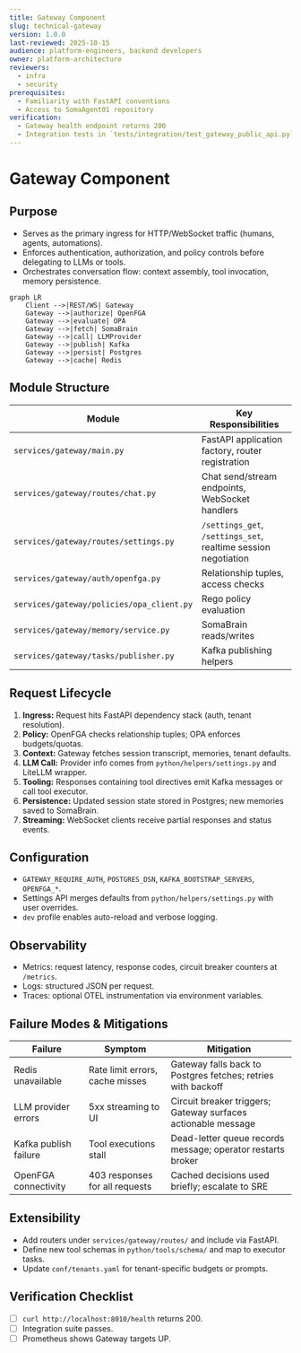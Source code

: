 ```yaml
---
title: Gateway Component
slug: technical-gateway
version: 1.0.0
last-reviewed: 2025-10-15
audience: platform-engineers, backend developers
owner: platform-architecture
reviewers:
  - infra
  - security
prerequisites:
  - Familiarity with FastAPI conventions
  - Access to SomaAgent01 repository
verification:
  - Gateway health endpoint returns 200
  - Integration tests in `tests/integration/test_gateway_public_api.py` pass
---
```


# Gateway Component

## Purpose

- Serves as the primary ingress for HTTP/WebSocket traffic (humans, agents, automations).
- Enforces authentication, authorization, and policy controls before delegating to LLMs or tools.
- Orchestrates conversation flow: context assembly, tool invocation, memory persistence.

```mermaid
graph LR
    Client -->|REST/WS| Gateway
    Gateway -->|authorize| OpenFGA
    Gateway -->|evaluate| OPA
    Gateway -->|fetch| SomaBrain
    Gateway -->|call| LLMProvider
    Gateway -->|publish| Kafka
    Gateway -->|persist| Postgres
    Gateway -->|cache| Redis
```

## Module Structure

| Module | Key Responsibilities |
| --- | --- |
| `services/gateway/main.py` | FastAPI application factory, router registration |
| `services/gateway/routes/chat.py` | Chat send/stream endpoints, WebSocket handlers |
| `services/gateway/routes/settings.py` | `/settings_get`, `/settings_set`, realtime session negotiation |
| `services/gateway/auth/openfga.py` | Relationship tuples, access checks |
| `services/gateway/policies/opa_client.py` | Rego policy evaluation |
| `services/gateway/memory/service.py` | SomaBrain reads/writes |
| `services/gateway/tasks/publisher.py` | Kafka publishing helpers |

## Request Lifecycle

1. **Ingress:** Request hits FastAPI dependency stack (auth, tenant resolution).
2. **Policy:** OpenFGA checks relationship tuples; OPA enforces budgets/quotas.
3. **Context:** Gateway fetches session transcript, memories, tenant defaults.
4. **LLM Call:** Provider info comes from `python/helpers/settings.py` and LiteLLM wrapper.
5. **Tooling:** Responses containing tool directives emit Kafka messages or call tool executor.
6. **Persistence:** Updated session state stored in Postgres; new memories saved to SomaBrain.
7. **Streaming:** WebSocket clients receive partial responses and status events.

## Configuration

- `GATEWAY_REQUIRE_AUTH`, `POSTGRES_DSN`, `KAFKA_BOOTSTRAP_SERVERS`, `OPENFGA_*`.
- Settings API merges defaults from `python/helpers/settings.py` with user overrides.
- `dev` profile enables auto-reload and verbose logging.

## Observability

- Metrics: request latency, response codes, circuit breaker counters at `/metrics`.
- Logs: structured JSON per request.
- Traces: optional OTEL instrumentation via environment variables.

## Failure Modes & Mitigations

| Failure | Symptom | Mitigation |
| --- | --- | --- |
| Redis unavailable | Rate limit errors, cache misses | Gateway falls back to Postgres fetches; retries with backoff |
| LLM provider errors | 5xx streaming to UI | Circuit breaker triggers; Gateway surfaces actionable message |
| Kafka publish failure | Tool executions stall | Dead-letter queue records message; operator restarts broker |
| OpenFGA connectivity | 403 responses for all requests | Cached decisions used briefly; escalate to SRE |

## Extensibility

- Add routers under `services/gateway/routes/` and include via FastAPI.
- Define new tool schemas in `python/tools/schema/` and map to executor tasks.
- Update `conf/tenants.yaml` for tenant-specific budgets or prompts.

## Verification Checklist

- [ ] `curl http://localhost:8010/health` returns 200.
- [ ] Integration suite passes.
- [ ] Prometheus shows Gateway targets UP.
